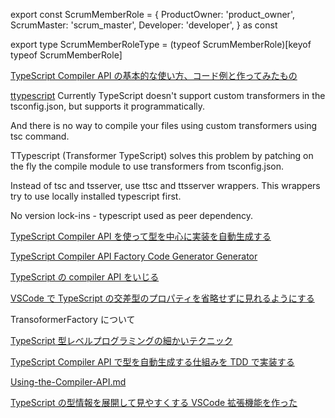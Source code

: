 export const ScrumMemberRole = {
  ProductOwner: 'product_owner',
  ScrumMaster: 'scrum_master',
  Developer: 'developer',
} as const

export type ScrumMemberRoleType = (typeof ScrumMemberRole)[keyof typeof ScrumMemberRole]



[ TypeScript Compiler API の基本的な使い方、コード例と作ってみたもの ](https://katashin.info/2018/02/24/221)

[ttypescript](https://github.com/cevek/ttypescript#program)
Currently TypeScript doesn't support custom transformers in the tsconfig.json, but supports it programmatically.

And there is no way to compile your files using custom transformers using tsc command.

TTypescript (Transformer TypeScript) solves this problem by patching on the fly the compile module to use transformers from tsconfig.json.

Instead of tsc and tsserver, use ttsc and ttsserver wrappers. This wrappers try to use locally installed typescript first.

No version lock-ins - typescript used as peer dependency.

[ TypeScript Compiler API を使って型を中心に実装を自動生成する ](https://blog.nnn.dev/entry/2020/12/11/021008)

[ TypeScript Compiler API Factory Code Generator Generator ](https://github.com/dsherret/ts-factory-code-generator-generator)

[ TypeScript の compiler API をいじる ](https://akito0107.hatenablog.com/entry/2018/12/23/020323)

[ VSCode で TypeScript の交差型のプロパティを省略せずに見れるようにする](https://tech.mobilefactory.jp/entry/2021/12/02/000000)

TransoformerFactory について

[TypeScript 型レベルプログラミングの細かいテクニック](https://zenn.dev/suin/scraps/8828d6c915298c)

[TypeScript Compiler API で型を自動生成する仕組みを TDD で実装する](https://zenn.dev/panda_program/articles/typescript-compiler-api)

[Using-the-Compiler-API.md](https://github.com/microsoft/TypeScript-wiki/blob/main/Using-the-Compiler-API.md)

[TypeScript の型情報を展開して見やすくする VSCode 拡張機能を作った](https://zenn.dev/kimuson/articles/ts_type_expand)

[]()
[]()
[]()
[]()
[]()
[]()
[]()
[]()
[]()
[]()
[]()
[]()
[]()
[]()
[]()
